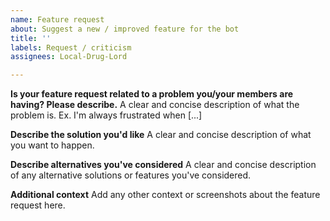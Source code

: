 ```yaml
---
name: Feature request
about: Suggest a new / improved feature for the bot
title: ''
labels: Request / criticism
assignees: Local-Drug-Lord

---
```


**Is your feature request related to a problem you/your members are having? Please describe.**
A clear and concise description of what the problem is. Ex. I'm always frustrated when [...]

**Describe the solution you'd like**
A clear and concise description of what you want to happen.

**Describe alternatives you've considered**
A clear and concise description of any alternative solutions or features you've considered.

**Additional context**
Add any other context or screenshots about the feature request here.

